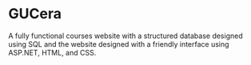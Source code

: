 # GUCera
A fully functional courses website with a structured database designed using SQL and the website designed with a friendly interface using ASP.NET, HTML, and CSS.
